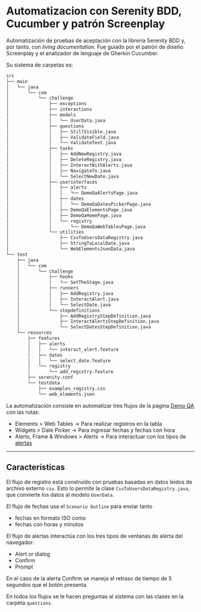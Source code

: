 # Automatizacion con Serenity BDD, Cucumber y patrón Screenplay

Automatización de pruebas de aceptación con la librería Serenity BDD y, por tanto, con _living documentation_. 
Fue guiado por el patrón de diseño Screenplay y el analizador de lenguaje de Gherkin Cucumber.

Su sistema de carpetas es:

```bash
src
├── main
│   └── java
│       └── com
│           └── challenge
│               ├── exceptions
│               ├── interactions
│               ├── models
│               │   └── UserData.java
│               ├── questions
│               │   ├── StillVisible.java
│               │   ├── ValidateField.java
│               │   └── ValidateText.java
│               ├── tasks
│               │   ├── AddNewRegistry.java
│               │   ├── DeleteRegistry.java
│               │   ├── InteractWithAlerts.java
│               │   ├── NavigateTo.java
│               │   └── SelectNewDate.java
│               ├── userinterfaces
│               │   ├── alerts
│               │   │   └── DemoQaAlertsPage.java
│               │   ├── dates
│               │   │   └── DemoQaDatesPickerPage.java
│               │   ├── DemoQaElementsPage.java
│               │   ├── DemoQaHomePage.java
│               │   └── registry
│               │       └── DemoQaWebTablesPage.java
│               └── utilities
│                   ├── CsvToUsersDataRegistry.java
│                   ├── StringToLocalDate.java
│                   └── WebElementsJsonData.java
└── test
    ├── java
    │   └── com
    │       └── challenge
    │           ├── hooks
    │           │   └── SetTheStage.java
    │           ├── runners
    │           │   ├── AddRegistry.java
    │           │   ├── InteractAlert.java
    │           │   └── SelectDate.java
    │           └── stepdefinitions
    │               ├── AddRegistryStepDefinition.java
    │               ├── InteractAlertsStepDefinition.java
    │               └── SelectDatesStepDefinition.java
    └── resources
        ├── features
        │   ├── alerts
        │   │   └── interact_alert.feature
        │   ├── dates
        │   │   └── select_date.feature
        │   └── registry
        │       └── add_registry.feature
        ├── serenity.conf
        └── testdata
            ├── examples_registry.csv
            └── web_elements.json
```

La automatización consiste en automatizar tres flujos de la página [Demo QA](https://demoqa.com/) con las rutas:

* Elements > Web Tables → Para realizar registros en la tabla
* Widgets > Date Picker → Para ingresar fechas y fechas con hora
* Alerts, Frame & Windows > Alerts → Para interactuar con los tipos de [alertas](https://developer.mozilla.org/en-US/docs/Web/API/Window/alert)

-----
## Características

El flujo de registro está construído con pruebas basadas en datos leídos de archivo externo `csv`. 
Esto lo permite la clase `CsvToUsersDataRegistry.java`, que convierte los datos al modelo `UserData`.

El flujo de fechas usa el `Scenario Outline` para enviar tanto

* fechas en formato ISO como 
* fechas con horas y minutos

El flujo de alertas interactúa con los tres tipos de ventanas de alerta del navegador:

* Alert or dialog
* Confirm
* Prompt

En el caso de la alerta Confirm se maneja el retraso de tiempo de 5 segundos que el botón presenta.

En todos los flujos se le hacen preguntas al sistema con las clases en la carpeta `questions`.